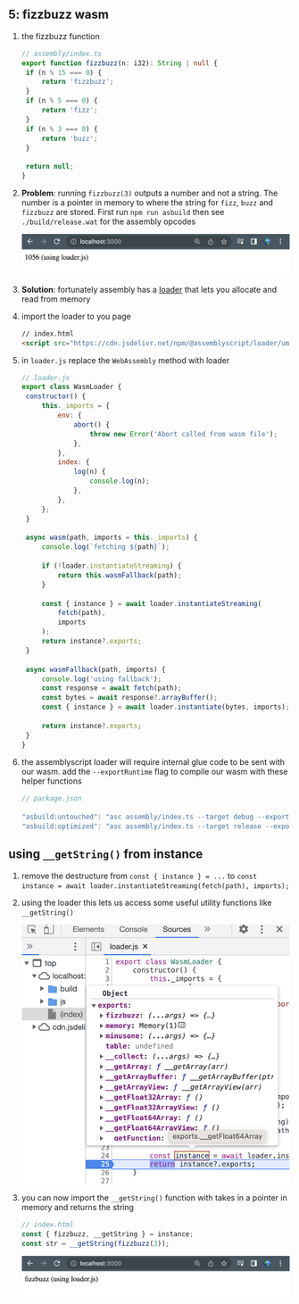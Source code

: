 ## 5: fizzbuzz wasm

1. the fizzbuzz function

   ```ts
   // assembly/index.ts
   export function fizzbuzz(n: i32): String | null {
   	if (n % 15 === 0) {
   		return 'fizzbuzz';
   	}
   	if (n % 5 === 0) {
   		return 'fizz';
   	}
   	if (n % 3 === 0) {
   		return 'buzz';
   	}

   	return null;
   }
   ```

1. **Problem**: running `fizzbuzz(3)` outputs a number and not a string. The number is a pointer in memory to where the string for `fizz`, `buzz` and `fizzbuzz` are stored. First run `npm run asbuild` then see `./build/release.wat` for the assembly opcodes

   ![fizzbuzz ptr](../resources/fizzbuzz-ptr.png)

1. **Solution**: fortunately assembly has a [loader](https://github.com/AssemblyScript/assemblyscript/tree/main/lib/loader) that lets you allocate and read from memory
1. import the loader to you page

   ```html
   // index.html
   <script src="https://cdn.jsdelivr.net/npm/@assemblyscript/loader/umd/index.js"></script>
   ```

1. in `loader.js` replace the `WebAssembly` method with loader

   ```js
   // loader.js
   export class WasmLoader {
   	constructor() {
   		this._imports = {
   			env: {
   				abort() {
   					throw new Error('Abort called from wasm file');
   				},
   			},
   			index: {
   				log(n) {
   					console.log(n);
   				},
   			},
   		};
   	}

   	async wasm(path, imports = this._imports) {
   		console.log(`fetching ${path}`);

   		if (!loader.instantiateStreaming) {
   			return this.wasmFallback(path);
   		}

   		const { instance } = await loader.instantiateStreaming(
   			fetch(path),
   			imports
   		);
   		return instance?.exports;
   	}

   	async wasmFallback(path, imports) {
   		console.log('using fallback');
   		const response = await fetch(path);
   		const bytes = await response?.arrayBuffer();
   		const { instance } = await loader.instantiate(bytes, imports);

   		return instance?.exports;
   	}
   }
   ```

1. the assemblyscript loader will require internal glue code to be sent with our wasm. add the `--exportRuntime` flag to compile our wasm with these helper functions

   ```js
   // package.json

   "asbuild:untouched": "asc assembly/index.ts --target debug --exportRuntime",
   "asbuild:optimized": "asc assembly/index.ts --target release --exportRuntime"
   ```

## using `__getString()` from instance

1. remove the destructure from `const { instance } = ...` to `const instance = await loader.instantiateStreaming(fetch(path), imports);`

1. using the loader this lets us access some useful utility functions like `__getString()`

   ![instance utilities](../resources/__getString.png)

1. you can now import the `__getString()` function with takes in a pointer in memory and returns the string

   ```js
   // index.html
   const { fizzbuzz, __getString } = instance;
   const str = __getString(fizzbuzz(3));
   ```

   ![fizzbuzz](../resources/fizzbuzz.png)
